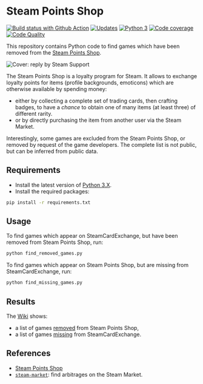 # Steam Points Shop

[![Build status with Github Action][build-image-action]][build-action]
[![Updates][dependency-image]][pyup]
[![Python 3][python3-image]][pyup]
[![Code coverage][codecov-image]][codecov]
[![Code Quality][codacy-image]][codacy]

This repository contains Python code to find games which have been removed from the [Steam Points Shop](https://store.steampowered.com/points/shop/).

![Cover: reply by Steam Support](https://github.com/woctezuma/steam-points-shop/wiki/img/steam_support.png)

The Steam Points Shop is a loyalty program for Steam.
It allows to exchange loyalty points for items (profile backgrounds, emoticons) which are otherwise available by spending money:
-   either by collecting a complete set of trading cards, then crafting badges, to have a *chance* to obtain one of many items (at least three) of different rarity.
-   or by directly purchasing the item from another user via the Steam Market.

Interestingly, some games are excluded from the Steam Points Shop, or removed by request of the game developers.
The complete list is not public, but can be inferred from public data.

## Requirements

-   Install the latest version of [Python 3.X](https://www.python.org/downloads/).
-   Install the required packages:

```bash
pip install -r requirements.txt
```

## Usage

To find games which appear on SteamCardExchange, but have been removed from Steam Points Shop, run:

```bash
python find_removed_games.py
```

To find games which appear on Steam Points Shop, but are missing from SteamCardExchange, run:

```bash
python find_missing_games.py
```

## Results

The [Wiki](https://github.com/woctezuma/steam-points-shop/wiki) shows:
-   a list of games [removed](https://github.com/woctezuma/steam-points-shop/wiki/removed_games) from Steam Points Shop,
-   a list of games [missing](https://github.com/woctezuma/steam-points-shop/wiki/missing_games) from SteamCardExchange.

## References

-   [Steam Points Shop](https://store.steampowered.com/points/shop/)
-   [`steam-market`](https://github.com/woctezuma/steam-market): find arbitrages on the Steam Market.

<!-- Definitions -->

[build]: <https://travis-ci.org/woctezuma/steam-points-shop>
[build-image]: <https://travis-ci.org/woctezuma/steam-points-shop.svg?branch=master>

[build-action]: <https://github.com/woctezuma/steam-points-shop/actions>
[build-image-action]: <https://github.com/woctezuma/steam-points-shop/workflows/Python application/badge.svg?branch=master>

[pyup]: <https://pyup.io/repos/github/woctezuma/steam-points-shop/>
[dependency-image]: <https://pyup.io/repos/github/woctezuma/steam-points-shop/shield.svg>
[python3-image]: <https://pyup.io/repos/github/woctezuma/steam-points-shop/python-3-shield.svg>

[codecov]: <https://codecov.io/gh/woctezuma/steam-points-shop>
[codecov-image]: <https://codecov.io/gh/woctezuma/steam-points-shop/branch/master/graph/badge.svg>

[codacy]: <https://www.codacy.com/app/woctezuma/steam-points-shop>
[codacy-image]: <https://api.codacy.com/project/badge/Grade/ace838db0059444dbc0e2dc3388e12d9>
